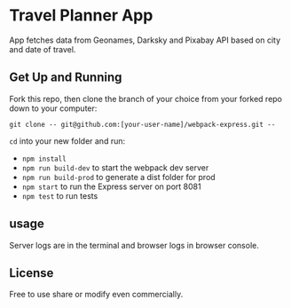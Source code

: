 # Travel Planner App
App fetches data from Geonames, Darksky and Pixabay API based on city and date of travel.

## Get Up and Running

Fork this repo, then clone the branch of your choice from your forked repo down to your computer:

```
git clone -- git@github.com:[your-user-name]/webpack-express.git --
```

`cd` into your new folder and run:
- ```npm install```
- ```npm run build-dev``` to start the webpack dev server
- ```npm run build-prod``` to generate a dist folder for prod
- ```npm start``` to run the Express server on port 8081
- ```npm test``` to run tests

## usage
Server logs are in the terminal and browser logs in browser console.

## License
Free to use share or modify even commercially.

